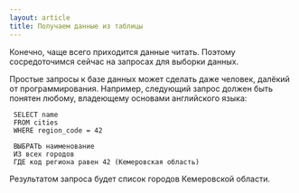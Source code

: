 ```yaml
---
layout: article
title: Получаем данные из таблицы
---
```


Конечно, чаще всего приходится данные читать. Поэтому сосредоточимся сейчас на запросах для выборки данных.

Простые запросы к базе данных может сделать даже человек, далёкий от программирования. Например, следующий запрос должен быть понятен любому, владеющему основами английского языка:

	 SELECT name
	 FROM cities
	 WHERE region_code = 42

	 ВЫБРАТЬ наименование
	 ИЗ всех городов
	 ГДЕ код региона равен 42 (Кемеровская область)

Результатом запроса будет список городов Кемеровской области.
